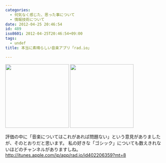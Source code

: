 ```yaml
---
categories:
  - 何気なく感じた、思った事について
  - 情報技術について
date: 2012-04-25 20:46:54
id: 489
iso8601: 2012-04-25T20:46:54+09:00
tags:
  - undef
title: 本当に素晴らしい音楽アプリ「rad.io」

---
```


<p>
<a href="https://www.nqou.net/images/2012-04-25%2019.46.02_1335354437053.jpg" rel="prettyPhoto[entry]" title="2012-04-25 19.46.02.jpg"><img src="https://www.nqou.net/images/2012-04-25%2019.46.02_1335354437053.jpg" width="200" /></a>
<a href="https://www.nqou.net/images/IMG_3500_1335354448231.jpg" rel="prettyPhoto[entry]" title="IMG_3500.jpg"><img src="https://www.nqou.net/images/IMG_3500_1335354448231.jpg" width="200" /></a>
</p>
<p>
評価の中に「音楽についてはこれがあれば問題ない」という意見がありましたが、そのとおりだと思います。
私の好きな「ゴシック」についても数えきれないほどのチャンネルがありますしね。
<a href="https://itunes.apple.com/jp/app/rad.io/id402206359?mt=8">http://itunes.apple.com/jp/app/rad.io/id402206359?mt=8</a>
</p>
    	